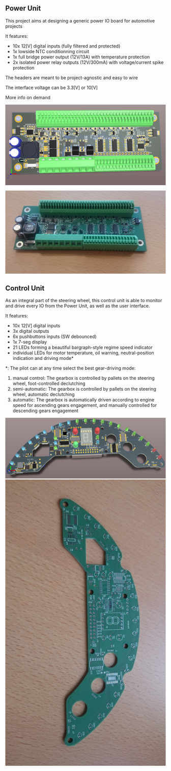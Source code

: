 Power Unit 
----------------

This project aims at designing a generic power IO board for automotive projects

It features:
- 10x 12[V] digital inputs (fully filtered and protected)
- 1x lowside NTC conditionning circuit
- 1x full bridge power output (12V/13A) with temperature protection
- 2x isolated power relay outputs (12V/300mA) with voltage/current spike protection

The headers are meant to be project-agnostic and easy to wire

The interface voltage can be 3.3[V] or 10[V]

More info on demand

![alt tag](https://github.com/yerpj/F3000/blob/master/V2/DOC/V2_3dPreview.png)

![alt tag](https://github.com/yerpj/F3000/blob/master/V2/DOC/PCB_assembled_and_tested.jpg)

Control Unit
----------------

As an integral part of the steering wheel, this control unit is able to monitor and drive every IO from the Power Unit, as well as the user interface.

It features:
- 10x 12[V] digital inputs 
- 3x digital outputs
- 6x pushbuttons inputs (SW debounced)
- 1x 7-seg display
- 21 LEDs forming a beautiful bargraph-style regime speed indicator
- individual LEDs for motor temperature, oil warning, neutral-position indication and driving mode*

*: The pilot can at any time select the best gear-driving mode:
1) manual control: The gearbox is controlled by pallets on the steering wheel, foot-controlled declutching
2) semi-automatic: The gearbox is controlled by pallets on the steering wheel, automatic declutching
3) automatic: The gearbox is automatically driven according to engine speed for ascending gears engagement, and manually controlled for descending gears engagement


![alt tag](https://github.com/yerpj/F3000/blob/master/V2/DOC/Control_Unit_3dPreview.png)
![alt tag](https://github.com/yerpj/F3000/blob/master/V2/DOC/Control_Unit.jpg)


           
           


